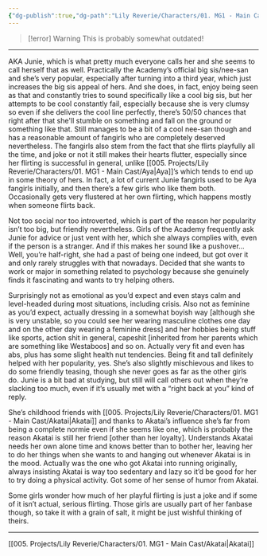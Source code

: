 ```yaml
---
{"dg-publish":true,"dg-path":"Lily Reverie/Characters/01. MG1 - Main Cast/Juniper.md","permalink":"/lily-reverie/characters/01-mg-1-main-cast/juniper/","created":"2024-01-20T03:06:50.397-03:00","updated":"2024-01-20T04:50:06.446-03:00"}
---
```


>[!error] Warning
>This is probably somewhat outdated!

---

AKA Junie, which is what pretty much everyone calls her and she seems to call herself that as well. Practically the Academy’s official big sis/nee-san and she’s very popular, especially after turning into a third year, which just increases the big sis appeal of hers. And she does, in fact, enjoy being seen as that and constantly tries to sound specifically like a cool big sis, but her attempts to be cool constantly fail, especially because she is very clumsy so even if she delivers the cool line perfectly, there’s 50/50 chances that right after that she'll stumble on something and fall on the ground or something like that. Still manages to be a bit of a cool nee-san though and has a reasonable amount of fangirls who are completely deserved nevertheless. The fangirls also stem from the fact that she flirts playfully all the time, and joke or not it still makes their hearts flutter, especially since her flirting is successful in general, unlike [[005. Projects/Lily Reverie/Characters/01. MG1 - Main Cast/Aya\|Aya]]’s which tends to end up in some theory of hers. In fact, a lot of current Junie fangirls used to be Aya fangirls initially, and then there’s a few girls who like them both. Occasionally gets very flustered at her own flirting, which happens mostly when someone flirts back.

Not too social nor too introverted, which is part of the reason her popularity isn’t too big, but friendly nevertheless. Girls of the Academy frequently ask Junie for advice or just vent with her, which she always complies with, even if the person is a stranger. And if this makes her sound like a pushover… Well, you’re half-right, she had a past of being one indeed, but got over it and only rarely struggles with that nowadays. Decided that she wants to work or major in something related to psychology because she genuinely finds it fascinating and wants to try helping others.

Surprisingly not as emotional as you’d expect and even stays calm and level-headed during most situations, including crisis. Also not as feminine as you’d expect, actually dressing in a somewhat boyish way [although she is very unstable, so you could see her wearing masculine clothes one day and on the other day wearing a feminine dress] and her hobbies being stuff like sports, action shit in general, capeshit [inherited from her parents which are something like Westaboos] and so on. Actually very fit and even has abs, plus has some slight health nut tendencies. Being fit and tall definitely helped with her popularity, yes. She’s also slightly mischievous and likes to do some friendly teasing, though she never goes as far as the other girls do. Junie is a bit bad at studying, but still will call others out when they’re slacking too much, even if it’s usually met with a “right back at you” kind of reply.

She’s childhood friends with [[005. Projects/Lily Reverie/Characters/01. MG1 - Main Cast/Akatai\|Akatai]] and thanks to Akatai’s influence she’s far from being a complete normie even if she seems like one, which is probably the reason Akatai is still her friend [other than her loyalty]. Understands Akatai needs her own alone time and knows better than to bother her, leaving her to do her things when she wants to and hanging out whenever Akatai is in the mood. Actually was the one who got Akatai into running originally, always insisting Akatai is way too sedentary and lazy so it’d be good for her to try doing a physical activity. Got some of her sense of humor from Akatai.

Some girls wonder how much of her playful flirting is just a joke and if some of it isn’t actual, serious flirting. Those girls are usually part of her fanbase though, so take it with a grain of salt, it might be just wishful thinking of theirs.

---
[[005. Projects/Lily Reverie/Characters/01. MG1 - Main Cast/Akatai\|Akatai]]